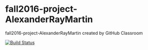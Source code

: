 # fall2016-project-AlexanderRayMartin
fall2016-project-AlexanderRayMartin created by GitHub Classroom

[![Build Status](https://travis-ci.org/cpe305/fall2016-project-AlexanderRayMartin.svg?branch=master)](https://travis-ci.org/cpe305/fall2016-project-AlexanderRayMartin)
